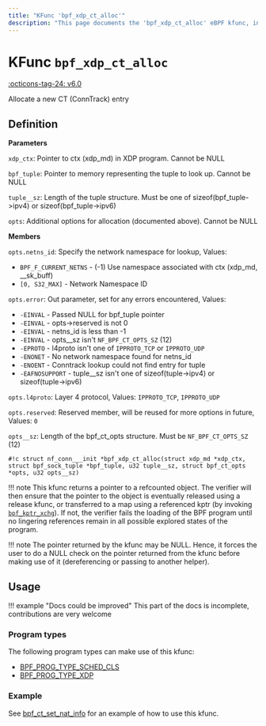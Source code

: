 ```yaml
---
title: "KFunc 'bpf_xdp_ct_alloc'"
description: "This page documents the 'bpf_xdp_ct_alloc' eBPF kfunc, including its definition, usage, program types that can use it, and examples."
---
```

# KFunc `bpf_xdp_ct_alloc`

<!-- [FEATURE_TAG](bpf_xdp_ct_alloc) -->
[:octicons-tag-24: v6.0](https://github.com/torvalds/linux/commit/d7e79c97c00ca82dace0e3b645d4b3b02fa273c2)
<!-- [/FEATURE_TAG] -->

Allocate a new CT (ConnTrack) entry

## Definition

**Parameters**

`xdp_ctx`: Pointer to ctx (xdp_md) in XDP program. Cannot be NULL

`bpf_tuple`: Pointer to memory representing the tuple to look up. Cannot be NULL

`tuple__sz`: Length of the tuple structure. Must be one of sizeof(bpf_tuple->ipv4) or sizeof(bpf_tuple->ipv6)

`opts`: Additional options for allocation (documented above). Cannot be NULL

**Members**

`opts.netns_id`: Specify the network namespace for lookup, Values:

- `BPF_F_CURRENT_NETNS` - (-1) Use namespace associated with ctx (xdp_md, __sk_buff)
- `[0, S32_MAX]` - Network Namespace ID
  
`opts.error`: Out parameter, set for any errors encountered, Values:

- `-EINVAL` - Passed NULL for bpf_tuple pointer
- `-EINVAL` - opts->reserved is not 0
- `-EINVAL` - netns_id is less than -1
- `-EINVAL` - opts__sz isn't `NF_BPF_CT_OPTS_SZ` (12)
- `-EPROTO` - l4proto isn't one of `IPPROTO_TCP` or `IPPROTO_UDP`
- `-ENONET` - No network namespace found for netns_id
- `-ENOENT` - Conntrack lookup could not find entry for tuple
- `-EAFNOSUPPORT` - tuple__sz isn't one of sizeof(tuple->ipv4) or sizeof(tuple->ipv6)

`opts.l4proto`: Layer 4 protocol, Values: `IPPROTO_TCP`, `IPPROTO_UDP`

`opts.reserved`: Reserved member, will be reused for more options in future, Values: `0`

`opts__sz`: Length of the bpf_ct_opts structure. Must be `NF_BPF_CT_OPTS_SZ` (12)

<!-- [KFUNC_DEF] -->
`#!c struct nf_conn___init *bpf_xdp_ct_alloc(struct xdp_md *xdp_ctx, struct bpf_sock_tuple *bpf_tuple, u32 tuple__sz, struct bpf_ct_opts *opts, u32 opts__sz)`

!!! note
	This kfunc returns a pointer to a refcounted object. The verifier will then ensure that the pointer to the object 
	is eventually released using a release kfunc, or transferred to a map using a referenced kptr 
	(by invoking [`bpf_kptr_xchg`](../helper-function/bpf_kptr_xchg.md)). If not, the verifier fails the 
	loading of the BPF program until no lingering references remain in all possible explored states of the program.

!!! note
	The pointer returned by the kfunc may be NULL. Hence, it forces the user to do a NULL check on the pointer returned 
	from the kfunc before making use of it (dereferencing or passing to another helper).
<!-- [/KFUNC_DEF] -->

## Usage

!!! example "Docs could be improved"
    This part of the docs is incomplete, contributions are very welcome

### Program types

The following program types can make use of this kfunc:

<!-- [KFUNC_PROG_REF] -->
- [BPF_PROG_TYPE_SCHED_CLS](../program-type/BPF_PROG_TYPE_SCHED_CLS.md)
- [BPF_PROG_TYPE_XDP](../program-type/BPF_PROG_TYPE_XDP.md)
<!-- [/KFUNC_PROG_REF] -->

### Example

See [bpf_ct_set_nat_info](bpf_ct_set_nat_info.md#example) for an example of how to use this kfunc.

